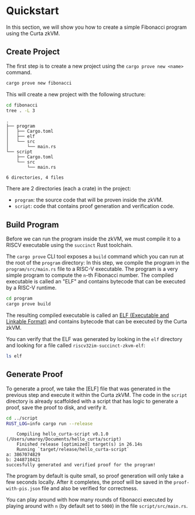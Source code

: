 # Quickstart

In this section, we will show you how to create a simple Fibonacci program using the Curta zkVM.

## Create Project

The first step is to create a new project using the `cargo prove new <name>` command. 

```bash
cargo prove new fibonacci
```

This will create a new project with the following structure:

```bash
cd fibonacci
tree . -L 3
```
```
.
├── program
│   ├── Cargo.toml
│   ├── elf
│   └── src
│       └── main.rs
└── script
    ├── Cargo.toml
    └── src
        └── main.rs

6 directories, 4 files
```

There are 2 directories (each a crate) in the project: 
- `program`: the source code that will be proven inside the zkVM.
- `script`: code that contains proof generation and verification code.

## Build Program

Before we can run the program inside the zkVM, we must compile it to a RISCV executable using the `succinct` Rust toolchain. 


The `cargo prove` CLI tool exposes a `build` command which you can run at the root of the `program` directory:
In this step, we compile the program in the `program/src/main.rs` file to a RISC-V executable. The program is a very simple program to compute the `n`-th Fibonacci number. The compiled executable is called an "ELF" and contains bytecode that can be executed by a RISC-V runtime. 
```bash
cd program
cargo prove build
```

The resulting compiled executable is called an [ELF (Executable and Linkable Format)](https://en.wikipedia.org/wiki/Executable_and_Linkable_Format) and contains bytecode that can be executed by the Curta zkVM.


You can verify that the ELF was generated by looking in the `elf` directory and looking for a file called `riscv32im-succinct-zkvm-elf`:
```bash
ls elf
```

## Generate Proof

To generate a proof, we take the [ELF] file that was generated in the previous step and execute it within the Curta zkVM. The code in the `script` directory is already scaffolded with a script that has logic to generate a proof, save the proof to disk, and verify it.

```bash
cd ../script
RUST_LOG=info cargo run --release
```
```
    Compiling hello_curta-script v0.1.0 (/Users/umaroy/Documents/hello_curta/script)
    Finished release [optimized] target(s) in 26.14s
    Running `target/release/hello_curta-script`
a: 3867074829
b: 2448710421
succesfully generated and verified proof for the program!
```

The program by default is quite small, so proof generation will only take a few seconds locally. After it completes, the proof will be saved in the `proof-with-pis.json` file and also be verified for correctness.

You can play around with how many rounds of fibonacci executed by playing around with `n` (by default set to `5000`) in the file `script/src/main.rs`.